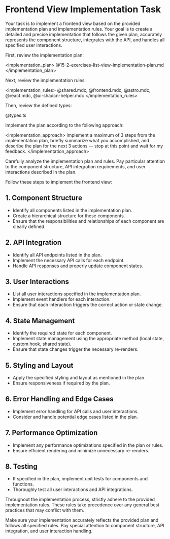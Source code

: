 # Frontend View Implementation Task

Your task is to implement a frontend view based on the provided implementation plan and implementation rules. Your goal is to create a detailed and precise implementation that follows the given plan, accurately represents the component structure, integrates with the API, and handles all specified user interactions.

First, review the implementation plan:

<implementation_plan>
@15-2-exercises-list-view-implementation-plan.md
</implementation_plan>

Next, review the implementation rules:

<implementation_rules>
@shared.mdc, @frontend.mdc, @astro.mdc, @react.mdc, @ui-shadcn-helper.mdc
</implementation_rules>

Then, review the defined types:

<types>
@types.ts
</types>

Implement the plan according to the following approach:

<implementation_approach>
Implement a maximum of 3 steps from the implementation plan, briefly summarize what you accomplished, and describe the plan for the next 3 actions — stop at this point and wait for my feedback.
</implementation_approach>

Carefully analyze the implementation plan and rules. Pay particular attention to the component structure, API integration requirements, and user interactions described in the plan.

Follow these steps to implement the frontend view:

## 1. Component Structure
- Identify all components listed in the implementation plan.
- Create a hierarchical structure for these components.
- Ensure that the responsibilities and relationships of each component are clearly defined.

## 2. API Integration
- Identify all API endpoints listed in the plan.
- Implement the necessary API calls for each endpoint.
- Handle API responses and properly update component states.

## 3. User Interactions
- List all user interactions specified in the implementation plan.
- Implement event handlers for each interaction.
- Ensure that each interaction triggers the correct action or state change.

## 4. State Management
- Identify the required state for each component.
- Implement state management using the appropriate method (local state, custom hook, shared state).
- Ensure that state changes trigger the necessary re-renders.

## 5. Styling and Layout
- Apply the specified styling and layout as mentioned in the plan.
- Ensure responsiveness if required by the plan.

## 6. Error Handling and Edge Cases
- Implement error handling for API calls and user interactions.
- Consider and handle potential edge cases listed in the plan.

## 7. Performance Optimization
- Implement any performance optimizations specified in the plan or rules.
- Ensure efficient rendering and minimize unnecessary re-renders.

## 8. Testing
- If specified in the plan, implement unit tests for components and functions.
- Thoroughly test all user interactions and API integrations.

Throughout the implementation process, strictly adhere to the provided implementation rules. These rules take precedence over any general best practices that may conflict with them.

Make sure your implementation accurately reflects the provided plan and follows all specified rules. Pay special attention to component structure, API integration, and user interaction handling.
